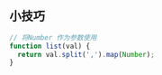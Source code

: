 ## 小技巧
```javascript
// 将Number 作为参数使用
function list(val) {
  return val.split(',').map(Number);
}
```